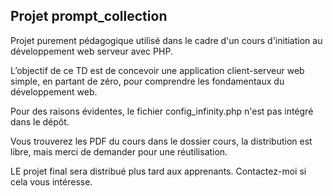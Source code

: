 ## Projet prompt_collection

Projet purement pédagogique utilisé dans le cadre d'un cours d'initiation au développement web serveur avec PHP.

L’objectif de ce TD est de concevoir une application client-serveur web simple, en partant de zéro, pour comprendre les fondamentaux du développement web.

Pour des raisons évidentes, le fichier config_infinity.php n'est pas intégré dans le dépôt.

Vous trouverez les PDF du cours dans le dossier cours, la distribution est libre, mais merci de demander pour une réutilisation.

LE projet final sera distribué plus tard aux apprenants. Contactez-moi si cela vous intéresse.
